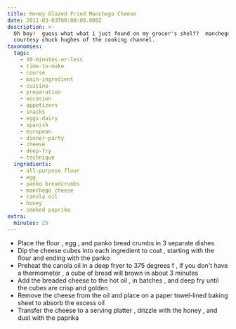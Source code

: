```yaml
---
title: Honey Glazed Fried Manchego Cheese
date: 2011-03-03T00:00:00.000Z
description: >-
  Oh boy!  guess what what i just found on my grocer's shelf?  manchego.  recipe
  courtesy chuck hughes of the cooking channel.
taxonomies:
  tags:
    - 30-minutes-or-less
    - time-to-make
    - course
    - main-ingredient
    - cuisine
    - preparation
    - occasion
    - appetizers
    - snacks
    - eggs-dairy
    - spanish
    - european
    - dinner-party
    - cheese
    - deep-fry
    - technique
  ingredients:
    - all-purpose flour
    - egg
    - panko breadcrumbs
    - manchego cheese
    - canola oil
    - honey
    - smoked paprika
extra:
  minutes: 25
---
```

 - Place the flour , egg , and panko bread crumbs in 3 separate dishes
 - Dip the cheese cubes into each ingredient to coat , starting with the flour and ending with the panko
 - Preheat the canola oil in a deep fryer to 375 degrees f , if you don't have a thermometer , a cube of bread will brown in about 3 minutes
 - Add the breaded cheese to the hot oil , in batches , and deep fry until the cubes are crisp and golden
 - Remove the cheese from the oil and place on a paper towel-lined baking sheet to absorb the excess oil
 - Transfer the cheese to a serving platter , drizzle with the honey , and dust with the paprika
